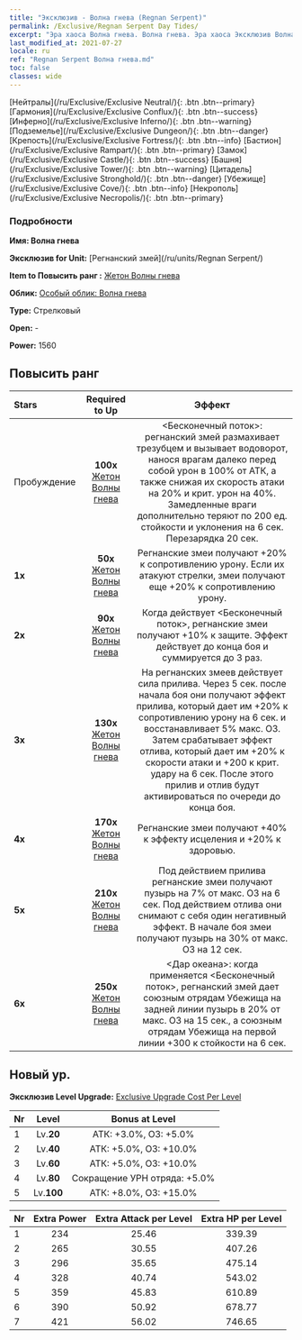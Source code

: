 ```yaml
---
title: "Эксклюзив - Волна гнева (Regnan Serpent)"
permalink: /Exclusive/Regnan Serpent Day Tides/
excerpt: "Эра хаоса Волна гнева. Волна гнева. Эра хаоса Эксклюзив Волна гнева. Регнанский змей Эксклюзив."
last_modified_at: 2021-07-27
locale: ru
ref: "Regnan Serpent Волна гнева.md"
toc: false
classes: wide
---
```

 [Нейтралы](/ru/Exclusive/Exclusive Neutral/){: .btn .btn--primary} [Гармония](/ru/Exclusive/Exclusive Conflux/){: .btn .btn--success} [Инферно](/ru/Exclusive/Exclusive Inferno/){: .btn .btn--warning} [Подземелье](/ru/Exclusive/Exclusive Dungeon/){: .btn .btn--danger} [Крепость](/ru/Exclusive/Exclusive Fortress/){: .btn .btn--info} [Бастион](/ru/Exclusive/Exclusive Rampart/){: .btn .btn--primary} [Замок](/ru/Exclusive/Exclusive Castle/){: .btn .btn--success} [Башня](/ru/Exclusive/Exclusive Tower/){: .btn .btn--warning} [Цитадель](/ru/Exclusive/Exclusive Stronghold/){: .btn .btn--danger} [Убежище](/ru/Exclusive/Exclusive Cove/){: .btn .btn--info} [Некрополь](/ru/Exclusive/Exclusive Necropolis/){: .btn .btn--primary} 

### Подробности
 **Имя: Волна гнева** 

 **Эксклюзив for Unit:** [Регнанский змей](/ru/units/Regnan Serpent/) 

 **Item to Повысить ранг :** [Жетон Волны гнева](/ItemsRU/con_1003/)

 **Облик:** [Особый облик: Волна гнева](/ItemsRU/con_671/)

 **Type:** Стрелковый

 **Open:** -

 **Power:** 1560

## Повысить ранг 

  |     Stars    |  Required to Up | Эффект |
  |:-------------|:---------------:|:---------------:|
  |  Пробуждение  | **100x** [Жетон Волны гнева](/ItemsRU/con_1003/) | <Бесконечный поток>: регнанский змей размахивает трезубцем и вызывает водоворот, нанося врагам далеко перед собой урон в 100% от АТК, а также снижая их скорость атаки на 20% и крит. урон на 40%. Замедленные враги дополнительно теряют по 200 ед. стойкости и уклонения на 6 сек. Перезарядка 20 сек. |
  | **1x** <i class="fas fa-star"/> | **50x** [Жетон Волны гнева](/ItemsRU/con_1003/) | Регнанские змеи получают +20% к сопротивлению урону. Если их атакуют стрелки, змеи получают еще +20% к сопротивлению урону. |
  | **2x** <i class="fas fa-star"/> | **90x** [Жетон Волны гнева](/ItemsRU/con_1003/) | Когда действует <Бесконечный поток>, регнанские змеи получают +10% к защите. Эффект действует до конца боя и суммируется до 3 раз. |
  | **3x** <i class="fas fa-star"/> | **130x** [Жетон Волны гнева](/ItemsRU/con_1003/) | На регнанских змеев действует сила прилива. Через 5 сек. после начала боя они получают эффект прилива, который дает им +20% к сопротивлению урону на 6 сек. и восстанавливает 5% макс. ОЗ. Затем срабатывает эффект отлива, который дает им +20% к скорости атаки и +200 к крит. удару на 6 сек. После этого прилив и отлив будут активироваться по очереди до конца боя. |
  | **4x** <i class="fas fa-star"/> | **170x** [Жетон Волны гнева](/ItemsRU/con_1003/) | Регнанские змеи получают +40% к эффекту исцеления и +20% к здоровью. |
  | **5x** <i class="fas fa-star"/> | **210x** [Жетон Волны гнева](/ItemsRU/con_1003/) | Под действием прилива регнанские змеи получают пузырь на 7% от макс. ОЗ на 6 сек. Под действием отлива они снимают с себя один негативный эффект. В начале боя змеи получают пузырь на 30% от макс. ОЗ на 12 сек. |
  | **6x** <i class="fas fa-star"/> | **250x** [Жетон Волны гнева](/ItemsRU/con_1003/) | <Дар океана>: когда применяется <Бесконечный поток>, регнанский змей дает союзным отрядам Убежища на задней линии пузырь в 20% от макс. ОЗ на 15 сек., а союзным отрядам Убежища на первой линии +300 к стойкости на 6 сек. |


## Новый ур.
 **Эксклюзив Level Upgrade:** [Exclusive Upgrade Cost Per Level](/Exclusive/ExclusiveUpgradeCostPerLevel/)

  |  Nr  |   Level  | Bonus at Level |
  |:-----|:--------:|:--------------:|
  | 1 | Lv.**20** | АТК: +3.0%, ОЗ: +5.0% |
  | 2 | Lv.**40** | АТК: +5.0%, ОЗ: +10.0% |
  | 3 | Lv.**60** | АТК: +5.0%, ОЗ: +10.0% |
  | 4 | Lv.**80** | Сокращение УРН отряда: +5.0% |
  | 5 | Lv.**100** | АТК: +8.0%, ОЗ: +15.0% |


  |  Nr  |  Extra Power | Extra Attack per Level | Extra HP per Level |
  |:-----|:--------:|:--------:|:--------:|
  | 1 | 234 | 25.46 | 339.39 |
  | 2 | 265 | 30.55 | 407.26 |
  | 3 | 296 | 35.65 | 475.14 |
  | 4 | 328 | 40.74 | 543.02 |
  | 5 | 359 | 45.83 | 610.89 |
  | 6 | 390 | 50.92 | 678.77 |
  | 7 | 421 | 56.02 | 746.65 |


